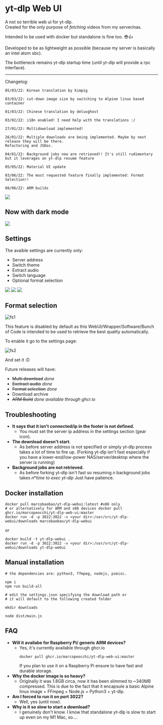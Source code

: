 # yt-dlp Web UI

A not so terrible web ui for yt-dlp.  
Created for the only purpose of *fetching* videos from my server/nas. 

Intended to be used with docker but standalone is fine too. 😎👍

Developed to be as lightweight as possible (because my server is basically an intel atom sbc). 

The bottleneck remains yt-dlp startup time (until yt-dlp will provide a rpc interface).

---

Changelog:
```
05/03/22: Korean translation by kimpig

03/03/22: cut-down image size by switching to Alpine linux based container

01/03/22: Chinese translation by deluxghost

03/02/22: i18n enabled! I need help with the translations :/

27/01/22: Multidownload implemented!

26/01/22: Multiple downloads are being implemented. Maybe by next release they will be there.
Refactoring and JSDoc.

04/01/22: Background jobs now are retrieved!! It's still rudimentary but it leverages on yt-dlp resume feature

05/05/22: Material UI update

03/06/22: The most requested feature finally implemented: Format Selection!!

08/06/22: ARM builds
```


<img src="https://i.imgur.com/gRNYKjI.png">

## Now with dark mode

<img src="https://i.imgur.com/g52mjdD.png">

## Settings

The avaible settings are currently only:
-   Server address
-   Switch theme
-   Extract audio
-   Switch language
-   Optional format selection

<img src="https://i.imgur.com/2zPs8FH.png">
<img src="https://i.imgur.com/b4Jhkfk.png">
<img src="https://i.imgur.com/knjLa8c.png">

## Format selection

![fs1](https://i.ibb.co/fNxDHJd/localhost-1234-2.png)

This feature is disabled by default as this WebUI/Wrapper/Software/Bunch of Code is intended to be used to retrieve the best quality automatically.

To enable it go to the settings page:

![fs2](https://i.ibb.co/YdXRwKc/localhost-1234-3.png)

And set it :D

Future releases will have:
-   ~~Multi download~~ *done*
-   ~~Exctract audio~~ *done*
-   ~~Format selection~~ *done*
-   Download archive
-   ~~ARM Build~~ *done available through ghcr.io*

## Troubleshooting
-   **It says that it isn't connected/ip in the footer is not defined.**
    - You must set the server ip address in the settings section (gear icon).
-   **The download  doesn't start.**
    - As before server address is not specified or simply yt-dlp process takes a lot of time to fire up. (Forking yt-dlp isn't fast especially if you have a lower-end/low-power NAS/server/desktop where the server is running)
-   **Background jobs are not retrieved.**
    -   As before forking yt-dlp isn't fast so resuming _n_ background jobs takes _n_*_time to exec yt-dlp_ Just have patience.

## Docker installation
```shell 
docker pull marcobaobao/yt-dlp-webui:latest #x86 only
# or alternatively for ARM and x86 devices docker pull ghcr.io/marcopeocchi/yt-dlp-web-ui:master
docker run -d -p 3022:3022 -v <your dir>:/usr/src/yt-dlp-webui/downloads marcobaobao/yt-dlp-webui
```
or  
```shell
docker build -t yt-dlp-webui .
docker run -d -p 3022:3022 -v <your dir>:/usr/src/yt-dlp-webui/downloads yt-dlp-webui
```

## Manual installation
```shell
# the dependencies are: python3, ffmpeg, nodejs, psmisc.

npm i
npm run build-all

# edit the settings.json specifying the download path or 
# it will default to the following created folder

mkdir downloads

node dist/main.js
```

## FAQ
-   **Will it availabe for Raspberry Pi/ generic ARM devices?**
    - Yes, it's currently available through ghcr.io
      ```
      docker pull ghcr.io/marcopeocchi/yt-dlp-web-ui:master
      ```
      If you plan to use it on a Raspberry Pi ensure to have fast and durable storage.
-   **Why the docker image is so heavy?**
    - Originally it was 1.8GB circa, now it has been slimmed to ~340MB compressed. This is due to the fact that it encapsule a basic Alpine linux image + FFmpeg + Node.js + Python3 + yt-dlp.
-   **Am I forced to run it on port 3022?**
    -   Well, yes (until now).
-   **Why is it so slow to start a download?**
    - I genuinely don't know. I know that standalone yt-dlp is slow to start up even on my M1 Mac, so....
